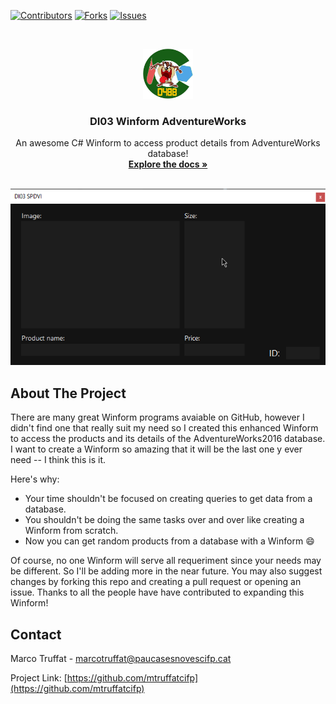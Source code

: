 [![Contributors][contributors-shield]][contributors-url]
[![Forks][forks-shield]][forks-url]
[![Issues][issues-shield]][issues-url]



<br />
<p align="center">
  <a href="https://github.com/mtruffatcifp/DI03WinformAdventureWorks">
    <img src="logo.png" alt="Logo" width="80" height="80">
  </a>

  <h3 align="center">DI03 Winform AdventureWorks</h3>

  <p align="center">
    An awesome C# Winform to access product details from AdventureWorks database!
    <br />
    <a href="https://github.com/mtruffatcifp/DI03WinformAdventureWorks"><strong>Explore the docs »</strong></a>
    <br />
    <br />
  </p>
</p>


![](screenshot.png)

## About The Project
<!-- [![Product Name Screen Shot][product-screenshot]](https://example.com) -->

There are many great Winform programs avaiable on GitHub, however I didn't find one that really suit my need so I created this enhanced Winform to access the products and its details of the AdventureWorks2016 database. I want to create a Winform so amazing that it will be the last one y ever need -- I think this is it.

Here's why:
* Your time shouldn't be focused on creating queries to get data from a database.
* You shouldn't be doing the same tasks over and over like creating a Winform from scratch.
* Now you can get random products from a database with a Winform :smile:

Of course, no one Winform will serve all requeriment since your needs may be different. So I'll be adding more in the near future. You may also suggest changes by forking this repo and creating a pull request or opening an issue. Thanks to all the people have have contributed to expanding this Winform!


## Contact

Marco Truffat - marcotruffat@paucasesnovescifp.cat

Project Link: [https://github.com/mtruffatcifp](https://github.com/mtruffatcifp)


<!-- MARKDOWN LINKS & IMAGES -->
<!-- https://www.markdownguide.org/basic-syntax/#reference-style-links -->
[contributors-shield]: https://img.shields.io/github/contributors/othneildrew/Best-README-Template.svg?style=for-the-badge
[contributors-url]: https://github.com/mtruffatcifp/DI03WinformAdventureWorks/graphs/contributors
[forks-shield]: https://img.shields.io/github/forks/othneildrew/Best-README-Template.svg?style=for-the-badge
[forks-url]: https://github.com/mtruffatcifp/DI03WinformAdventureWorks/network/members
[issues-shield]: https://img.shields.io/github/issues/othneildrew/Best-README-Template.svg?style=for-the-badge
[issues-url]: https://github.com/mtruffatcifp/DI03WinformAdventureWorks/issues
[product-screenshot]: screenshot.png